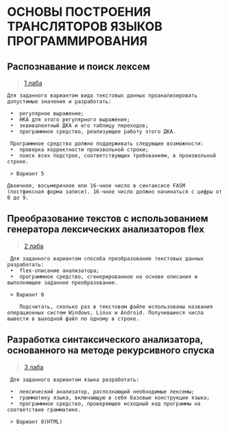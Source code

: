 # ОСНОВЫ ПОСТРОЕНИЯ ТРАНСЛЯТОРОВ ЯЗЫКОВ ПРОГРАММИРОВАНИЯ
## Распознавание и поиск лексем
> [1 лаба](github.com/Butonsusumom/Compilers/tree/master/компиляторы%201)

    Для заданного вариантом вида текстовых данных проанализировать допустимые значения и разработать:

     •	регулярное выражение;
     •	НКА для этого регулярного выражения;
     •	эквивалентный ДКА и его таблицу переходов;
     •	программное средство, реализующее работу этого ДКА.
     
     Программное средство должно поддерживать следующие возможности:
     •	проверка корректности произвольной строки;
     •	поиск всех подстрок, соответствующих требованиям, в произвольной строке.

     > Вариант 5

    Двоичное, восьмеричное или 16-чное число в синтаксисе FASM (постфиксная форма записи). 16-чное число должно начинаться с цифры от 0 до 9.

## Преобразование текстов с использованием генератора лексических анализаторов flex
> [2 лаба](github.com/Butonsusumom/Compilers/tree/master/компиляторы%202/kompil2)

     Для заданного вариантом способа преобразование текстовых данных разработать:
     •	flex-описание анализатора;
     •	программное средство, сгенерированное на основе описания и выполняющее заданное преобразование.
     
     > Вариант 8

        Подсчитать, сколько раз в текстовом файле использованы названия операционных систем Windows, Linux и Android. Получившиеся числа вывести в выходной файл по одному в строке.
        
## Разработка синтаксического анализатора, основанного на методе рекурсивного спуска
> [3 лаба](https://github.com/Butonsusumom/Compilers/tree/master/%D0%BA%D0%BE%D0%BC%D0%BF%D0%B8%D0%BB%D1%8F%D1%82%D0%BE%D1%80%D1%8B%203/HTMLanalyz)

     Для заданного вариантом языка разработать:
     
     •	лексический анализатор, распознающий необходимые лексемы;
     •	грамматику языка, включающую в себя базовые конструкции языка;
     •	программное средство, проверяющее исходный код программы на соответствие грамматике.
     
     > Вариант 8(HTML)
